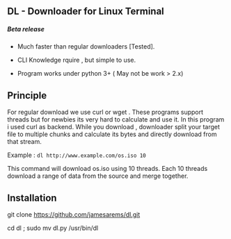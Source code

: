 ## DL  - Downloader for Linux Terminal

##### Beta release

* Much faster than regular downloaders [Tested].

* CLI Knowledge rquire , but simple to use.

* Program works under python 3+ ( May not be work > 2.x)


Principle
---------

For regular download we use curl or wget . These programs support threads but for newbies its very hard to calculate and use it. In this program i used curl as backend.
While you download , downloader split your target file to multiple chunks and calculate its bytes and directly download from that stream. 

Example :   `dl http://www.example.com/os.iso 10`

This command will download os.iso using 10 threads. Each 10 threads download a range of data from the source and merge together. 

Installation
------------

git clone https://github.com/jamesarems/dl.git

cd dl ; sudo mv dl.py /usr/bin/dl



